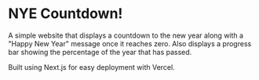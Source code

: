 # NYE Countdown!

A simple website that displays a countdown to the new year along with a "Happy New Year" message once it reaches zero. Also displays a progress bar showing the percentage of the year that has passed.

Built using Next.js for easy deployment with Vercel.